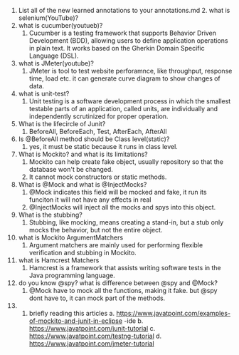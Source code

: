1. List all of the new learned annotations to your annotations.md 2. what is selenium(YouTube)?
3. what is cucumber(youtueb)?
   1. Cucumber is a testing framework that supports Behavior Driven Development (BDD), allowing users to define application operations in plain text. It works based on the Gherkin Domain Specific Language (DSL).
4. what is JMeter(youtube)?
   1. JMeter is tool to test website perforamnce, like throughput, response time, load etc. it can generate curve diagram to show changes of data.
5. what is unit-test?
   1. Unit testing is a software development process in which the smallest testable parts of an application, called units, are individually and independently scrutinized for proper operation.
6. What is the lifecircle of Junit?
   1. BeforeAll, BeforeEach, Test, AfterEach, AfterAll
7. Is @BeforeAll method should be Class level(static)? 
   1. yes, it must be static because it runs in class level.
8. What is Mockito? and what is its limitations?
   1. Mockito can help create fake object, usually repository so that the database won't be changed.
   2. It cannot mock constructors or static methods.
9.  What is @Mock and what is @InjectMocks?
    1.  @Mock indicates this field will be mocked and fake, it run its funciton it will not have any effects in real
    2.  @InjectMocks will inject all the mocks and spys into this object.
10. What is the stubbing?
    1.   Stubbing, like mocking, means creating a stand-in, but a stub only mocks the behavior, but not the entire object. 
11. what is Mockito ArgumentMatchers
    1.  Argument matchers are mainly used for performing flexible verification and stubbing in Mockito.
12. what is Hamcrest Matchers
    1.  Hamcrest is a framework that assists writing software tests in the Java programming language. 
13. do you know @spy? what is difference between @spy and @Mock? 
    1.  @Mock have to mock all the functions, making it fake. but @spy dont have to, it can mock part of the methods.
14. 1.  briefly reading this articles
a. https://www.javatpoint.com/examples-of-mockito-and-junit-in-eclipse -ide
b. https://www.javatpoint.com/junit-tutorial
c. https://www.javatpoint.com/testng-tutorial
d. https://www.javatpoint.com/jmeter-tutorial